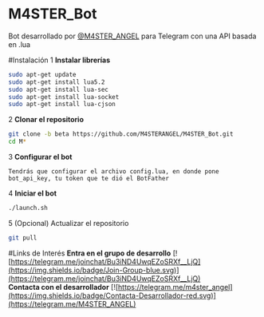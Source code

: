 # M4STER_Bot
Bot desarrollado por [@M4STER_ANGEL](http://telegram.me/m4ster_angel) para Telegram con una API basada en .lua

#Instalación
1 <b>Instalar librerías</b>
```bash
sudo apt-get update
sudo apt-get install lua5.2
sudo apt-get install lua-sec
sudo apt-get install lua-socket
sudo apt-get install lua-cjson
```

2 <b>Clonar el repositorio</b>
```bash
git clone -b beta https://github.com/M4STERANGEL/M4STER_Bot.git
cd M*
```

3 <b>Configurar el bot</b>
```
Tendrás que configurar el archivo config.lua, en donde pone bot_api_key, tu token que te dió el BotFather
```

4 <b>Iniciar el bot</b>
```bash
./launch.sh
```

5 (Opcional) Actualizar el repositorio
```bash
git pull
```

#Links de Interés
<b>Entra en el grupo de desarrollo</b>
[![https://telegram.me/joinchat/Bu3iND4UwqEZoSRXf__LjQ](https://img.shields.io/badge/Join-Group-blue.svg)](https://telegram.me/joinchat/Bu3iND4UwqEZoSRXf__LjQ)
<b></b>
<br>
<b>Contacta con el desarrollador</b>
[![https://telegram.me/m4ster_angel](https://img.shields.io/badge/Contacta-Desarrollador-red.svg)](https://telegram.me/M4STER_ANGEL)
